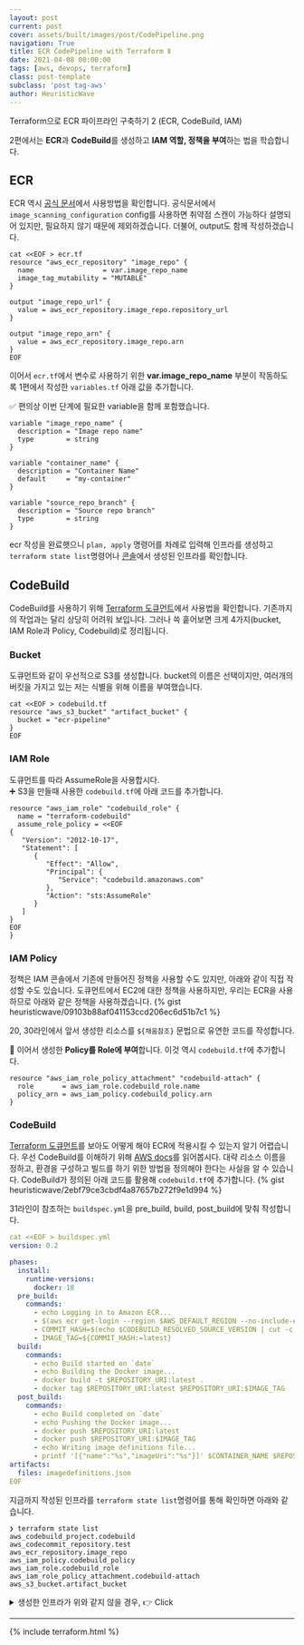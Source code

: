 ```yaml
---
layout: post
current: post
cover: assets/built/images/post/CodePipeline.png
navigation: True
title: ECR CodePipeline with Terraform Ⅱ
date: 2021-04-08 00:00:00
tags: [aws, devops, terraform]
class: post-template
subclass: 'post tag-aws'
author: HeuristicWave
---
```


Terraform으로 ECR 파이프라인 구축하기 2 (ECR, CodeBuild, IAM)

2편에서는 **ECR**과 **CodeBuild**를 생성하고 **IAM 역할, 정책을 부여**하는 법을 학습합니다.

## ECR
ECR 역시 [공식 문서](https://registry.terraform.io/providers/hashicorp/aws/latest/docs/resources/ecr_repository )에서 사용방법을 확인합니다.
공식문서에서 `image_scanning_configuration` config를 사용하면 취약점 스캔이 가능하다 설명되어 있지만, 필요하지 않기 때문에 제외하겠습니다.
더불어, output도 함께 작성하겠습니다.
```shell
cat <<EOF > ecr.tf
resource "aws_ecr_repository" "image_repo" {
  name                 = var.image_repo_name
  image_tag_mutability = "MUTABLE"
}

output "image_repo_url" {
  value = aws_ecr_repository.image_repo.repository_url
}

output "image_repo_arn" {
  value = aws_ecr_repository.image_repo.arn
}
EOF
```
이어서 `ecr.tf`에서 변수로 사용하기 위한 **var.image_repo_name** 부분이 작동하도록 1편에서 작성한 `variables.tf` 아래 값을 추가합니다.

✅ 편의상 이번 단계에 필요한 variable을 함께 포함했습니다.
```
variable "image_repo_name" {
  description = "Image repo name"
  type        = string
}

variable "container_name" {
  description = "Container Name"
  default     = "my-container"
}

variable "source_repo_branch" {
  description = "Source repo branch"
  type        = string
}
```
ecr 작성을 완료햇으니 `plan, apply` 명령어를 차례로 입력해 인프라를 생성하고 `terraform state list`명령어나 [콘솔](https://console.aws.amazon.com/ecr/home )에서 생성된 인프라를 확인합니다.

## CodeBuild
CodeBuild를 사용하기 위해 [Terraform 도큐먼트](https://registry.terraform.io/providers/hashicorp/aws/latest/docs/resources/codebuild_project )에서 사용법을 확인합니다.
기존까지의 작업과는 달리 상당히 어려워 보입니다. 그러나 쓱 훝어보면 크게 4가지(bucket, IAM Role과 Policy, Codebuild)로 정리됩니다.

### Bucket
도큐먼트와 같이 우선적으로 S3를 생성합니다. bucket의 이름은 선택이지만, 여러개의 버킷을 가지고 있는 저는 식별을 위해 이름을 부여했습니다.
```shell
cat <<EOF > codebuild.tf
resource "aws_s3_bucket" "artifact_bucket" {
  bucket = "ecr-pipeline"
}
EOF
```

### IAM Role
도큐먼트를 따라 AssumeRole을 사용합시다. <br>
➕ S3을 만들때 사용한 `codebuild.tf`에 아래 코드를 추가합니다.
```
resource "aws_iam_role" "codebuild_role" {
  name = "terraform-codebuild"
  assume_role_policy = <<EOF
{
   "Version": "2012-10-17",
   "Statement": [
      {
         "Effect": "Allow",
         "Principal": {
            "Service": "codebuild.amazonaws.com"
         },
         "Action": "sts:AssumeRole"
      }
   ]
}
EOF
}
```

### IAM Policy
정책은 IAM 콘솔에서 기존에 만들어진 정책을 사용할 수도 있지만, 아래와 같이 직접 작성할 수도 있습니다.
도큐먼트에서 EC2에 대한 정책을 사용하지만, 우리는 ECR을 사용하므로 아래와 같은 정책을 사용하겠습니다.
{% gist heuristicwave/09103b88af041153ccd206ec6d51b7c1 %}

20, 30라인에서 앞서 생성한 리소스를 `${채움참조}` 문법으로 유연한 코드를 작성합니다.

🚩 이어서 생성한 **Policy를 Role에 부여**합니다. 이것 역시 `codebuild.tf`에 추가합니다.
```
resource "aws_iam_role_policy_attachment" "codebuild-attach" {
  role       = aws_iam_role.codebuild_role.name
  policy_arn = aws_iam_policy.codebuild_policy.arn
}
```

### CodeBuild
[Terraform 도큐먼트](https://registry.terraform.io/providers/hashicorp/aws/latest/docs/resources/codebuild_project )를 보아도 어떻게 해야 ECR에 적용시킬 수 있는지 알기 어렵습니다.
우선 CodeBuild를 이해하기 위해 [AWS docs](https://docs.aws.amazon.com/ko_kr/codebuild/latest/userguide/sample-docker.html )를 읽어봅시다.
대략 리소스 이름을 정하고, 환경을 구성하고 빌드를 하기 위한 방법을 정의해야 한다는 사실을 알 수 있습니다.
CodeBuild가 정의된 아래 코드를 활용해 `codebuild.tf`에 추가합니다.
{% gist heuristicwave/2ebf79ce3cbdf4a87657b272f9e1d994 %}

31라인이 참조하는 `buildspec.yml`을 pre_build, build, post_build에 맞춰 작성합니다.
```yaml
cat <<EOF > buildspec.yml
version: 0.2

phases:
  install:
    runtime-versions:
      docker: 18
  pre_build:
    commands:
      - echo Logging in to Amazon ECR...
      - $(aws ecr get-login --region $AWS_DEFAULT_REGION --no-include-email)
      - COMMIT_HASH=$(echo $CODEBUILD_RESOLVED_SOURCE_VERSION | cut -c 1-7)
      - IMAGE_TAG=${COMMIT_HASH:=latest}
  build:
    commands:
      - echo Build started on `date`
      - echo Building the Docker image...
      - docker build -t $REPOSITORY_URI:latest .
      - docker tag $REPOSITORY_URI:latest $REPOSITORY_URI:$IMAGE_TAG
  post_build:
    commands:
      - echo Build completed on `date`
      - echo Pushing the Docker image...
      - docker push $REPOSITORY_URI:latest
      - docker push $REPOSITORY_URI:$IMAGE_TAG
      - echo Writing image definitions file...
      - printf '[{"name":"%s","imageUri":"%s"}]' $CONTAINER_NAME $REPOSITORY_URI:$IMAGE_TAG > imagedefinitions.json
artifacts:
  files: imagedefinitions.json
EOF
```

지금까지 작성된 인프라를 `terraform state list`명령어를 통해 확인하면 아래와 같습니다.
```shell
❯ terraform state list
aws_codebuild_project.codebuild
aws_codecommit_repository.test
aws_ecr_repository.image_repo
aws_iam_policy.codebuild_policy
aws_iam_role.codebuild_role
aws_iam_role_policy_attachment.codebuild-attach
aws_s3_bucket.artifact_bucket
```

<details><summary markdown="span">생성한 인프라가 위와 같지 않을 경우, 👉 Click</summary>

실수로 의도치 않은 인프라가 프로비저닝 되었다면 2가지 방법을 통해 원 상태로 복구 할 수 있습니다.
1. `terraform destroy` 명령어로 특정 인프라만 되돌리거나 프로비저닝 하고싶은 경우, `-target` 옵션과 함께 resource 명으로 명령어를 작성합니다. <br>
   *예시) terraform destory -target aws_vpc.main*
2. 잘못 작성한 코드를 수정 후, `terraform apply`명령어를 적용하여 최신 상태의 인프라를 반영합니다.

</details>

---

{% include terraform.html %}
